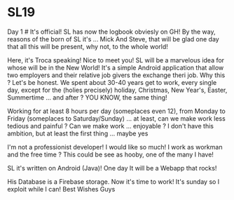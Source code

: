 # SL19
Day 1 #
It's official! SL has now the logbook obviesly on GH! By the way, reasons of the born of SL it's ... Mick And Steve, that will be glad one day that all this will
be present, why not, to the whole world!

Here, it's Troca speaking! Nice to meet you! SL will be a marvelous idea for whose will be in the New World! It's a simple Android application that allow two
employers and their relative job givers the exchange theri job. Why this ? Let's be honest. We spent about 30-40 years get to work, every single day, except for the
(holies precisely) holiday, Christmas, New Year's, Easter, Summertime ... and after ? YOU KNOW, the same thing!

Working for at least 8 hours per day (someplaces even 12), from Monday to Friday (someplaces to Saturday/Sunday) ... at least, can we make work less tedious and
painful ? Can we make work ... enjoyable ? I don't have this ambition, but at least the first thing ... maybe yes

I'm not a professionist developer! I would like so much! I work as workman and the free time ? This could be see as hooby, one of the many I have!

SL it's written on Android (Java)! One day It will be a Webapp that rocks!

His Database is a Firebase storage. Now it's time to work! It's sunday so I exploit while I can! Best Wishes Guys
